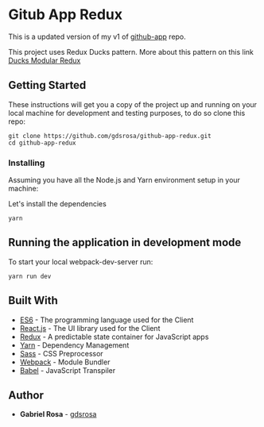 # Gitub App Redux

This is a updated version of my v1 of [github-app](https://github.com/gdsrosa/github-app) repo.

This project uses Redux Ducks pattern. More about this pattern on this link [Ducks Modular Redux](https://github.com/erikras/ducks-modular-redux)

## Getting Started

These instructions will get you a copy of the project up and running on your local machine for development and testing purposes, to do so clone this repo:

```
git clone https://github.com/gdsrosa/github-app-redux.git
cd github-app-redux
```

### Installing

Assuming you have all the Node.js and Yarn environment setup in your machine:

Let's install the dependencies

```
yarn
```

## Running the application in development mode

To start your local webpack-dev-server run:

```
yarn run dev
```

## Built With

- [ES6](http://es6-features.org/#Constants) - The programming language used for the Client
- [React.js](https://reactjs.org/) - The UI library used for the Client
- [Redux](https://redux.js.org/) - A predictable state container for JavaScript apps
- [Yarn](https://yarnpkg.com/en/) - Dependency Management
- [Sass](https://sass-lang.com/guide) - CSS Preprocessor
- [Webpack](https://webpack.js.org) - Module Bundler
- [Babel](https:/v/babeljs.io/) - JavaScript Transpiler

## Author

- **Gabriel Rosa** - [gdsrosa](https://github.com/gdsrosa)
